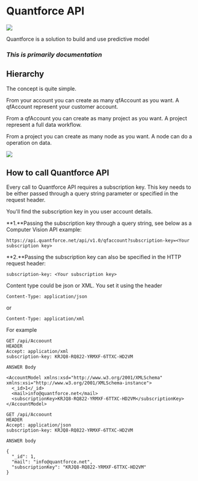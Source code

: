 # Quantforce API

![](http://www.quantforce.net/wp-content/uploads/2016/12/logo.png)

Quantforce is a solution to build and use predictive model



### _This is primarily documentation_

## Hierarchy

The concept is quite simple.

From your account you can create as many qfAccount as you want. A qfAccount represent your customer account.

From a qfAccount you can create as many project as you want. A project represent a full data workflow.

From a project you can create as many node as you want. A node can do a operation on data.

![](http://www.quantforce.net/wp-content/uploads/2017/01/API-Big-Picture.png)

## How to call Quantforce API

Every call to Quantforce API requires a subscription key. This key needs to be either passed through a query string parameter or specified in the request header.

You'll find the subscription key in you user account details.

**1.**Passing the subscription key through a query string, see below as a Computer Vision API example:

`https://api.quantforce.net/api/v1.0/qfaccount?subscription-key=<Your subscription key>`

**2.**Passing the subscription key can also be specified in the HTTP request header:

`subscription-key: <Your subscription key>`

Content type could be json or XML. You set it using the header

```
Content-Type: application/json
```

or

```asciidoc
Content-Type: application/xml
```

For example

```asciidoc
GET /api/Accoount
HEADER
Accept: application/xml
subscription-key: KRJQ8-RQ822-YRMXF-6TTXC-HD2VM

ANSWER Body

<AccountModel xmlns:xsd="http://www.w3.org/2001/XMLSchema" xmlns:xsi="http://www.w3.org/2001/XMLSchema-instance">
  <_id>1</_id>
  <mail>info@quantforce.net</mail>
  <subscriptionKey>KRJQ8-RQ822-YRMXF-6TTXC-HD2VM</subscriptionKey>
</AccountModel>
```

```
GET /api/Accoount
HEADER
Accept: application/json
subscription-key: KRJQ8-RQ822-YRMXF-6TTXC-HD2VM

ANSWER body

{
  "_id": 1,
  "mail": "info@quantforce.net",
  "subscriptionKey": "KRJQ8-RQ822-YRMXF-6TTXC-HD2VM"
}
```



